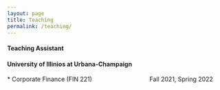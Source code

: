 ```yaml
---
layout: page
title: Teaching
permalink: /teaching/
---
```


<style>
.nobullet li {
  list-style-type: none;
}
</style>


#### Teaching Assistant <br>
#### University of Illinios at Urbana-Champaign
   <div class="nobullet"> * Corporate Finance (FIN 221) &emsp;&emsp;&emsp;&emsp;&emsp;&emsp;&emsp;&emsp;&emsp; Fall 2021, Spring 2022 </div>
